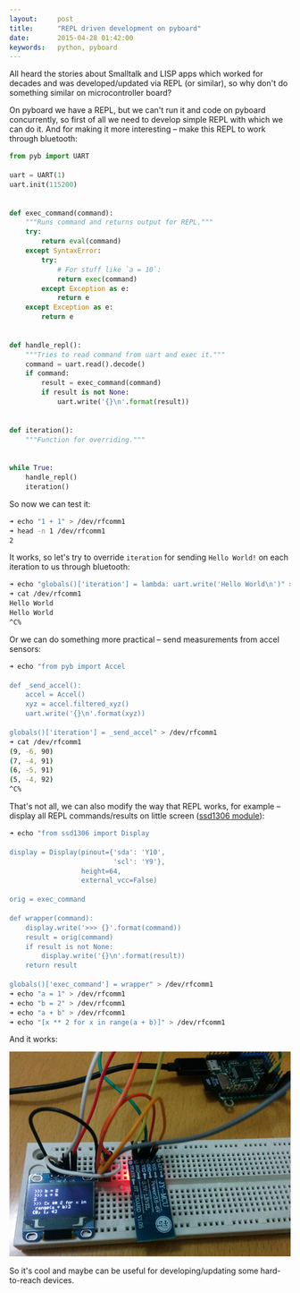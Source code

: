 ```yaml
---
layout:     post
title:      "REPL driven development on pyboard"
date:       2015-04-28 01:42:00
keywords:   python, pyboard
---
```


All heard the stories about Smalltalk and LISP apps which worked for
decades and was developed/updated via REPL (or similar), so why don't
do something similar on microcontroller board?

On pyboard we have a REPL, but we can't run it and code on pyboard
concurrently, so first of all we need to develop simple REPL with which we can do it.
And for making it more interesting &ndash; make this REPL to work through
bluetooth:
 
```python
from pyb import UART

uart = UART(1)
uart.init(115200)


def exec_command(command):
    """Runs command and returns output for REPL."""
    try:
        return eval(command)
    except SyntaxError:
        try:
            # For stuff like `a = 10`:
            return exec(command)
        except Exception as e:
            return e
    except Exception as e:
        return e


def handle_repl():
    """Tries to read command from uart and exec it."""
    command = uart.read().decode()
    if command:
        result = exec_command(command)
        if result is not None:
            uart.write('{}\n'.format(result))


def iteration():
    """Function for overriding."""


while True:
    handle_repl()
    iteration()
```

So now we can test it:

```bash
➜ echo "1 + 1" > /dev/rfcomm1
➜ head -n 1 /dev/rfcomm1
2
```

It works, so let's try to override `iteration` for sending `Hello World!`
on each iteration to us through bluetooth:

```bash
➜ echo "globals()['iteration'] = lambda: uart.write('Hello World\n')" > /dev/rfcomm1
➜ cat /dev/rfcomm1
Hello World
Hello World
^C%  
```

Or we can do something more practical &ndash; send measurements from
accel sensors:

```bash
➜ echo "from pyb import Accel

def _send_accel():
    accel = Accel()
    xyz = accel.filtered_xyz()
    uart.write('{}\n'.format(xyz))
    
globals()['iteration'] = _send_accel" > /dev/rfcomm1
➜ cat /dev/rfcomm1    
(9, -6, 90)
(7, -4, 91)
(6, -5, 91)
(5, -4, 92)
^C%
```

That's not all, we can also modify the way that REPL works,
for example &ndash; display all REPL commands/results on
little screen ([ssd1306 module](https://gist.github.com/nvbn/ef690c341dcea667ec8b)):

```bash
➜ echo "from ssd1306 import Display

display = Display(pinout={'sda': 'Y10',
                          'scl': 'Y9'},
                  height=64,
                  external_vcc=False)

orig = exec_command

def wrapper(command):
    display.write('>>> {}'.format(command))
    result = orig(command)
    if result is not None:
        display.write('{}\n'.format(result))
    return result

globals()['exec_command'] = wrapper" > /dev/rfcomm1
➜ echo "a = 1" > /dev/rfcomm1
➜ echo "b = 2" > /dev/rfcomm1
➜ echo "a + b" > /dev/rfcomm1
➜ echo "[x ** 2 for x in range(a + b)]" > /dev/rfcomm1 
```

And it works:

![photo](/assets/pyboard_bt_repl.jpg)

So it's cool and maybe can be useful for developing/updating some
hard-to-reach devices.

